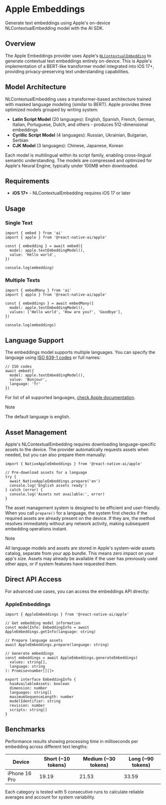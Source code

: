 # Apple Embeddings

Generate text embeddings using Apple's on-device NLContextualEmbedding model with the AI SDK.

## Overview

The Apple Embeddings provider uses Apple's [`NLContextualEmbedding`](https://developer.apple.com/documentation/naturallanguage/nlcontextualembedding) to generate contextual text embeddings entirely on-device. This is Apple's implementation of a BERT-like transformer model integrated into iOS 17+, providing privacy-preserving text understanding capabilities.

## Model Architecture

NLContextualEmbedding uses a transformer-based architecture trained with masked language modeling (similar to BERT). Apple provides three optimized models grouped by writing system:

- **Latin Script Model** (20 languages): English, Spanish, French, German, Italian, Portuguese, Dutch, and others - produces 512-dimensional embeddings
- **Cyrillic Script Model** (4 languages): Russian, Ukrainian, Bulgarian, Serbian  
- **CJK Model** (3 languages): Chinese, Japanese, Korean

Each model is multilingual within its script family, enabling cross-lingual semantic understanding. The models are compressed and optimized for Apple's Neural Engine, typically under 100MB when downloaded.

## Requirements

- **iOS 17+** - NLContextualEmbedding requires iOS 17 or later

## Usage

### Single Text

```tsx
import { embed } from 'ai'
import { apple } from '@react-native-ai/apple'

const { embedding } = await embed({
  model: apple.textEmbeddingModel(),
  value: 'Hello world',
})

console.log(embedding)
```

### Multiple Texts

```tsx
import { embedMany } from 'ai'
import { apple } from '@react-native-ai/apple'

const { embeddings } = await embedMany({
  model: apple.textEmbeddingModel(),
  values: ['Hello world', 'How are you?', 'Goodbye'],
})

console.log(embeddings)
```

## Language Support

The embeddings model supports multiple languages. You can specify the language using [ISO 639-1 codes](https://en.wikipedia.org/wiki/List_of_ISO_639_language_codes) or full names:

```tsx
// ISO codes
await embed({
  model: apple.textEmbeddingModel(), 
  value: 'Bonjour',
  language: 'fr' 
})
```

For list of all supported languages, [check Apple documentation](https://developer.apple.com/documentation/naturallanguage/nlcontextualembedding#overview).

> [!NOTE]
> The default language is english.

## Asset Management

Apple's NLContextualEmbedding requires downloading language-specific assets to the device. The provider automatically requests assets when needed, but you can also prepare them manually:

```tsx
import { NativeAppleEmbeddings } from '@react-native-ai/apple'

// Pre-download assets for a language
try {
  await NativeAppleEmbeddings.prepare('en')
  console.log('English assets ready')
} catch (error) {
  console.log('Assets not available:', error)
}
```

The asset management system is designed to be efficient and user-friendly. When you call `prepare()` for a language, the system first checks if the required assets are already present on the device. If they are, the method resolves immediately without any network activity, making subsequent embedding operations instant.

> [!NOTE]
> All language models and assets are stored in Apple's system-wide assets catalog, separate from your app bundle. This means zero impact on your app's size. Assets may already be available if the user has previously used other apps, or if system features have requested them.

## Direct API Access

For advanced use cases, you can access the embeddings API directly:

### AppleEmbeddings

```tsx
import { AppleEmbeddings } from '@react-native-ai/apple'

// Get embedding model information
const modelInfo: EmbeddingInfo = await AppleEmbeddings.getInfo(language: string)

// Prepare language assets
await AppleEmbeddings.prepare(language: string)

// Generate embeddings
const embeddings = await AppleEmbeddings.generateEmbeddings(
  values: string[], 
  language: string
): Promise<number[][]>

export interface EmbeddingInfo {
  hasAvailableAssets: boolean
  dimension: number
  languages: string[]
  maximumSequenceLength: number
  modelIdentifier: string
  revision: number
  scripts: string[]
}
```

## Benchmarks

Performance results showing processing time in milliseconds per embedding across different text lengths:

| Device         | Short (~10 tokens) | Medium (~30 tokens) | Long (~90 tokens) |
|----------------|--------------------|----------------------|-------------------|
| iPhone 16 Pro  | 19.19              | 21.53                | 33.59             |

Each category is tested with 5 consecutive runs to calculate reliable averages and account for system variability.
